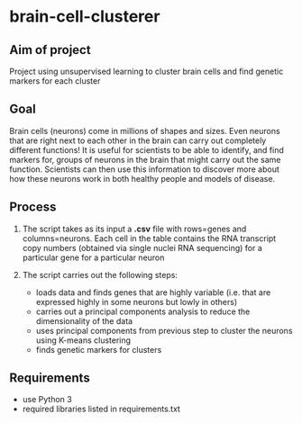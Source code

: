 # brain-cell-clusterer

## Aim of project

Project using unsupervised learning to cluster brain cells and find genetic markers for each cluster

## Goal
Brain cells (neurons) come in millions of shapes and sizes. Even neurons that are right next to each other in the brain can carry out completely different functions! It is useful for scientists to be able to identify, and find markers for, groups of neurons in the brain that might carry out the same function. Scientists can then use this information to discover more about how these neurons work in both healthy people and models of disease.

## Process

1. The script takes as its input a **.csv** file with rows=genes and columns=neurons. Each cell in the table contains the RNA transcript copy numbers (obtained via single nuclei RNA sequencing) for a particular gene for a particular neuron

2. The script carries out the following steps:

    - loads data and finds genes that are highly variable (i.e. that are expressed highly in some neurons but lowly in others)
    - carries out a principal components analysis to reduce the dimensionality of the data
    - uses principal components from previous step to cluster the neurons using K-means clustering
    - finds genetic markers for clusters

## Requirements

- use Python 3
- required libraries listed in requirements.txt
